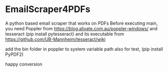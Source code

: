 # EmailScraper4PDFs
A python based email scraper that works on PDFs 
Before executing main, 
you need Poppler from https://blog.alivate.com.au/poppler-windows/
and tesseract (pip install pytesseract) and its executable from https://github.com/UB-Mannheim/tesseract/wiki

add the bin folder in poppler to system variable path
also for test, (pip install PyPDF2)

happy conversion
